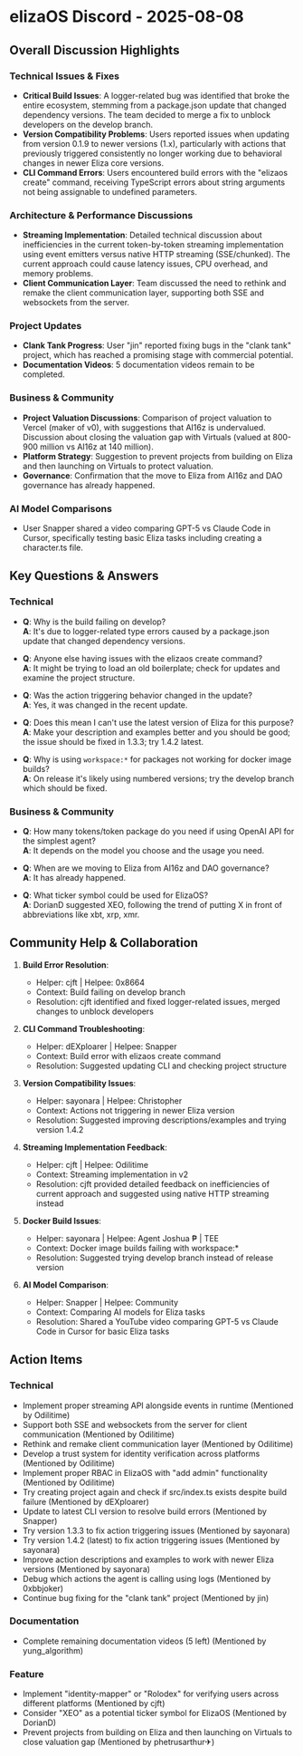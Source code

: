 # elizaOS Discord - 2025-08-08

## Overall Discussion Highlights

### Technical Issues & Fixes
- **Critical Build Issues**: A logger-related bug was identified that broke the entire ecosystem, stemming from a package.json update that changed dependency versions. The team decided to merge a fix to unblock developers on the develop branch.
- **Version Compatibility Problems**: Users reported issues when updating from version 0.1.9 to newer versions (1.x), particularly with actions that previously triggered consistently no longer working due to behavioral changes in newer Eliza core versions.
- **CLI Command Errors**: Users encountered build errors with the "elizaos create" command, receiving TypeScript errors about string arguments not being assignable to undefined parameters.

### Architecture & Performance Discussions
- **Streaming Implementation**: Detailed technical discussion about inefficiencies in the current token-by-token streaming implementation using event emitters versus native HTTP streaming (SSE/chunked). The current approach could cause latency issues, CPU overhead, and memory problems.
- **Client Communication Layer**: Team discussed the need to rethink and remake the client communication layer, supporting both SSE and websockets from the server.

### Project Updates
- **Clank Tank Progress**: User "jin" reported fixing bugs in the "clank tank" project, which has reached a promising stage with commercial potential.
- **Documentation Videos**: 5 documentation videos remain to be completed.

### Business & Community
- **Project Valuation Discussions**: Comparison of project valuation to Vercel (maker of v0), with suggestions that AI16z is undervalued. Discussion about closing the valuation gap with Virtuals (valued at 800-900 million vs AI16z at 140 million).
- **Platform Strategy**: Suggestion to prevent projects from building on Eliza and then launching on Virtuals to protect valuation.
- **Governance**: Confirmation that the move to Eliza from AI16z and DAO governance has already happened.

### AI Model Comparisons
- User Snapper shared a video comparing GPT-5 vs Claude Code in Cursor, specifically testing basic Eliza tasks including creating a character.ts file.

## Key Questions & Answers

### Technical
- **Q**: Why is the build failing on develop?  
  **A**: It's due to logger-related type errors caused by a package.json update that changed dependency versions.

- **Q**: Anyone else having issues with the elizaos create command?  
  **A**: It might be trying to load an old boilerplate; check for updates and examine the project structure.

- **Q**: Was the action triggering behavior changed in the update?  
  **A**: Yes, it was changed in the recent update.

- **Q**: Does this mean I can't use the latest version of Eliza for this purpose?  
  **A**: Make your description and examples better and you should be good; the issue should be fixed in 1.3.3; try 1.4.2 latest.

- **Q**: Why is using `workspace:*` for packages not working for docker image builds?  
  **A**: On release it's likely using numbered versions; try the develop branch which should be fixed.

### Business & Community
- **Q**: How many tokens/token package do you need if using OpenAI API for the simplest agent?  
  **A**: It depends on the model you choose and the usage you need.

- **Q**: When are we moving to Eliza from AI16z and DAO governance?  
  **A**: It has already happened.

- **Q**: What ticker symbol could be used for ElizaOS?  
  **A**: DorianD suggested XEO, following the trend of putting X in front of abbreviations like xbt, xrp, xmr.

## Community Help & Collaboration

1. **Build Error Resolution**:
   - Helper: cjft | Helpee: 0x8664
   - Context: Build failing on develop branch
   - Resolution: cjft identified and fixed logger-related issues, merged changes to unblock developers

2. **CLI Command Troubleshooting**:
   - Helper: dEXploarer | Helpee: Snapper
   - Context: Build error with elizaos create command
   - Resolution: Suggested updating CLI and checking project structure

3. **Version Compatibility Issues**:
   - Helper: sayonara | Helpee: Christopher
   - Context: Actions not triggering in newer Eliza version
   - Resolution: Suggested improving descriptions/examples and trying version 1.4.2

4. **Streaming Implementation Feedback**:
   - Helper: cjft | Helpee: Odilitime
   - Context: Streaming implementation in v2
   - Resolution: cjft provided detailed feedback on inefficiencies of current approach and suggested using native HTTP streaming instead

5. **Docker Build Issues**:
   - Helper: sayonara | Helpee: Agent Joshua ₱ | TEE
   - Context: Docker image builds failing with workspace:*
   - Resolution: Suggested trying develop branch instead of release version

6. **AI Model Comparison**:
   - Helper: Snapper | Helpee: Community
   - Context: Comparing AI models for Eliza tasks
   - Resolution: Shared a YouTube video comparing GPT-5 vs Claude Code in Cursor for basic Eliza tasks

## Action Items

### Technical
- Implement proper streaming API alongside events in runtime (Mentioned by Odilitime)
- Support both SSE and websockets from the server for client communication (Mentioned by Odilitime)
- Rethink and remake client communication layer (Mentioned by Odilitime)
- Develop a trust system for identity verification across platforms (Mentioned by Odilitime)
- Implement proper RBAC in ElizaOS with "add admin" functionality (Mentioned by Odilitime)
- Try creating project again and check if src/index.ts exists despite build failure (Mentioned by dEXploarer)
- Update to latest CLI version to resolve build errors (Mentioned by Snapper)
- Try version 1.3.3 to fix action triggering issues (Mentioned by sayonara)
- Try version 1.4.2 (latest) to fix action triggering issues (Mentioned by sayonara)
- Improve action descriptions and examples to work with newer Eliza versions (Mentioned by sayonara)
- Debug which actions the agent is calling using logs (Mentioned by 0xbbjoker)
- Continue bug fixing for the "clank tank" project (Mentioned by jin)

### Documentation
- Complete remaining documentation videos (5 left) (Mentioned by yung_algorithm)

### Feature
- Implement "identity-mapper" or "Rolodex" for verifying users across different platforms (Mentioned by cjft)
- Consider "XEO" as a potential ticker symbol for ElizaOS (Mentioned by DorianD)
- Prevent projects from building on Eliza and then launching on Virtuals to close valuation gap (Mentioned by phetrusarthur✈)